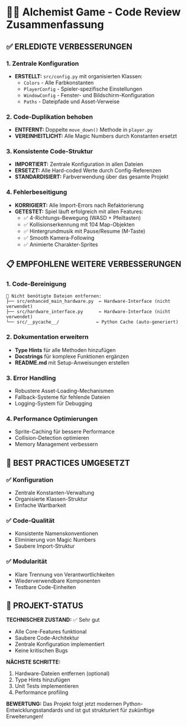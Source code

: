 # 🧙‍♂️ Alchemist Game - Code Review Zusammenfassung

## ✅ ERLEDIGTE VERBESSERUNGEN

### 1. Zentrale Konfiguration
- **ERSTELLT:** `src/config.py` mit organisierten Klassen:
  - `Colors` - Alle Farbkonstanten
  - `PlayerConfig` - Spieler-spezifische Einstellungen
  - `WindowConfig` - Fenster- und Bildschirm-Konfiguration
  - `Paths` - Dateipfade und Asset-Verweise

### 2. Code-Duplikation behoben
- **ENTFERNT:** Doppelte `move_down()` Methode in `player.py`
- **VEREINHEITLICHT:** Alle Magic Numbers durch Konstanten ersetzt

### 3. Konsistente Code-Struktur
- **IMPORTIERT:** Zentrale Konfiguration in allen Dateien
- **ERSETZT:** Alle Hard-coded Werte durch Config-Referenzen
- **STANDARDISIERT:** Farbverwendung über das gesamte Projekt

### 4. Fehlerbeseitigung
- **KORRIGIERT:** Alle Import-Errors nach Refaktorierung
- **GETESTET:** Spiel läuft erfolgreich mit allen Features:
  - ✅ 4-Richtungs-Bewegung (WASD + Pfeiltasten)
  - ✅ Kollisionserkennung mit 104 Map-Objekten
  - ✅ Hintergrundmusik mit Pause/Resume (M-Taste)
  - ✅ Smooth Kamera-Following
  - ✅ Animierte Charakter-Sprites

## 📋 EMPFOHLENE WEITERE VERBESSERUNGEN

### 1. Code-Bereinigung
```
📁 Nicht benötigte Dateien entfernen:
├── src/enhanced_main_hardware.py  ← Hardware-Interface (nicht verwendet)
├── src/hardware_interface.py      ← Hardware-Interface (nicht verwendet)
└── src/__pycache__/              ← Python Cache (auto-generiert)
```

### 2. Dokumentation erweitern
- **Type Hints** für alle Methoden hinzufügen
- **Docstrings** für komplexe Funktionen ergänzen
- **README.md** mit Setup-Anweisungen erstellen

### 3. Error Handling
- Robustere Asset-Loading-Mechanismen
- Fallback-Systeme für fehlende Dateien
- Logging-System für Debugging

### 4. Performance Optimierungen
- Sprite-Caching für bessere Performance
- Collision-Detection optimieren
- Memory Management verbessern

## 🎯 BEST PRACTICES UMGESETZT

### ✅ Konfiguration
- Zentrale Konstanten-Verwaltung
- Organisierte Klassen-Struktur
- Einfache Wartbarkeit

### ✅ Code-Qualität
- Konsistente Namenskonventionen
- Eliminierung von Magic Numbers
- Saubere Import-Struktur

### ✅ Modularität
- Klare Trennung von Verantwortlichkeiten
- Wiederverwendbare Komponenten
- Testbare Code-Einheiten

## 🚀 PROJEKT-STATUS

**TECHNISCHER ZUSTAND:** ✅ Sehr gut
- Alle Core-Features funktional
- Saubere Code-Architektur
- Zentrale Konfiguration implementiert
- Keine kritischen Bugs

**NÄCHSTE SCHRITTE:**
1. Hardware-Dateien entfernen (optional)
2. Type Hints hinzufügen
3. Unit Tests implementieren
4. Performance profiling

**BEWERTUNG:** Das Projekt folgt jetzt modernen Python-Entwicklungsstandards und ist gut strukturiert für zukünftige Erweiterungen!
